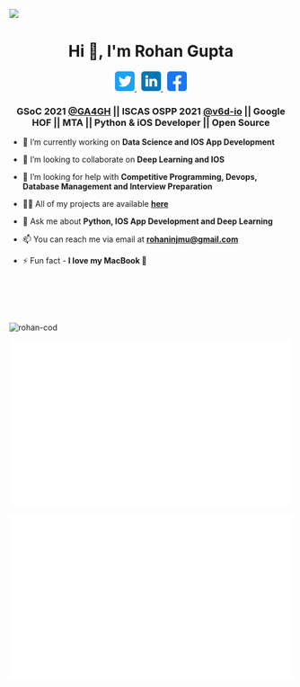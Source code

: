 ![](https://komarev.com/ghpvc/?username=Rohan-cod&style=plastic)
<h1 align="center">Hi 👋, I'm Rohan Gupta</h1>
<p align="center">
<a href="https://twitter.com/rohango" rel="nofollow">
  <img alt="guilyx | Twitter" width="35px" src="https://github.com/edent/SuperTinyIcons/blob/master/images/svg/twitter.svg" data-canonical-src="https://image.flaticon.com/icons/svg/2111/2111703.svg" style="max-width:100%;">
</a>
&nbsp;
<a href="https://www.linkedin.com/in/rohang4837b4124/" rel="nofollow">
  <img alt="guilyx's LinkdeIN" width="35px" src="https://github.com/edent/SuperTinyIcons/blob/master/images/svg/linkedin.svg" data-canonical-src="https://image.flaticon.com/icons/svg/2111/2111465.svg" style="max-width:100%;">
</a>
&nbsp;
<a href="https://www.facebook.com/rohaninjmu" rel="nofollow">
  <img alt="guilyx's Facebook" width="35px" src="https://github.com/edent/SuperTinyIcons/blob/master/images/svg/facebook.svg" data-canonical-src="https://image.flaticon.com/icons/svg/2111/2111342.svg" style="max-width:100%;">
</a>
</p>
<h3 align="center">GSoC 2021 <a href="https://github.com/ga4gh"><b>@GA4GH</b></a> || ISCAS OSPP 2021 <a href="https://github.com/v6d-io"><b>@v6d-io</b></a> || Google HOF || MTA || Python & iOS Developer || Open Source</h3>


- 🔭 I’m currently working on **Data Science and IOS App Development**

- 👯 I’m looking to collaborate on **Deep Learning and IOS**

- 🤝 I’m looking for help with **Competitive Programming, Devops, Database Management and Interview Preparation**

- 👨‍💻 All of my projects are available [**here**](https://github.com/Rohan-cod?tab=repositories&q=&type=source&language=)

- 💬 Ask me about **Python, IOS App Development and Deep Learning**

- 📫 You can reach me via email at **rohaninjmu@gmail.com**

- ⚡ Fun fact - **I love my MacBook **
<br>
&nbsp;


<br>
&nbsp;

<br>
&nbsp;
<p>
<p><img align="left" src="https://github-profile-trophy.vercel.app/?username=Rohan-cod&theme=onedark" alt="rohan-cod" /></p>
<br>
<p align="left"><img src="https://github.com/Rohan-cod/GitHub-Stats-Rohan-cod/blob/master/generated/overview.svg" alt="rohan-cod" /></p>
<p align="left"><img src="https://github.com/Rohan-cod/GitHub-Stats-Rohan-cod/blob/master/generated/languages.svg" alt="rohan-cod" /></p>
</>
&nbsp;
<p></p>
<br>


